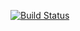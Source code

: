 [![Build Status](https://travis-ci.org/fontdirectory/fasthand.svg?branch=master)](https://travis-ci.org/fontdirectory/fasthand)

